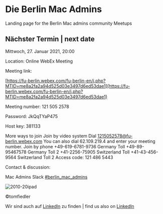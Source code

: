 # Die Berlin Mac Admins

Landing page for the Berlin Mac admins community Meetups

## Nächster Termin | next date

Mittwoch, 27. Januar 2021, 20:00

Location: Online WebEx Meeting

Meeting link:

[https://fu-berlin.webex.com/fu-berlin-en/j.php?MTID=me8a2fa2a94d525d03e3497d6ed53dae1](https://fu-berlin.webex.com/fu-berlin-en/j.php?MTID=me8a2fa2a94d525d03e3497d6ed53dae1)

Meeting number:
121 505 2578

Password:
JkQqTYaP475

Host key:
381133

More ways to join
Join by video system
Dial 1215052578@fu-berlin.webex.com
You can also dial 62.109.219.4 and enter your meeting number.
Join by phone
+49-619-6781-9736 Germany Toll
+49-89-95467578 Germany Toll 2
+41-2256-75905 Switzerland Toll
+41-43-456-9564 Switzerland Toll 2
Access code: 121 486 5443

Contact & discussion:

Mac Admins Slack 
[#berlin_mac_admins](https://macadmins.slack.com/archives/CFEUHA7D0)

![2010-20ipad](https://user-images.githubusercontent.com/60174138/97916776-c1739280-1d53-11eb-88d0-7b94d7dd7c53.jpg)

©tomfiedler

Wir sind auch auf [LinkedIn](https://www.linkedin.com/groups/8971462/) zu finden | find us also on [LinkedIn](https://www.linkedin.com/groups/8971462/)


